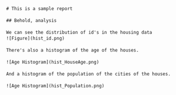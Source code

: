 
    # This is a sample report 
    
    ## Behold, analysis
    
    We can see the distribution of id's in the housing data
    ![Figure](hist_id.png)

    There's also a histogram of the age of the houses.

    ![Age Histogram](hist_HouseAge.png)

    And a histogram of the population of the cities of the houses.

    ![Age Histogram](hist_Population.png)
    